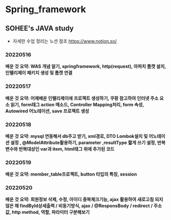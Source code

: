 # Spring_framework
## SOHEE's JAVA study
- 자세한 수업 정리는 노션 참조
https://www.notion.so/

### 20220516
**배운 것 요약: WAS 개념 알기, springframework, http(request), 아파치 톰캣 설치, 인텔리제이 패키지 생성 및 톰캣 연결**
### 20220517
**배운 것 요약: 어제배운 인텔리제이에 프로젝트 생성하기, 쿠팡 참고하여 인터넷 주소 요소 읽기, form태그 action 메소드, Controller Mapping처리, form 속성, Autowired 어노테이션, save 프로젝트 생성**
### 20220518
**배운 것 요약: mysql 연동해서 db주고 받기, xml경로, DTO Lombok설치 및 어노테이션 설정 , @ModelAttribute활용하기, parameter ,resultType 짧게 쓰기 설정, 반복 변수와 반복대상인 var과 item, html태그 위에 추가된 코드**
### 20220519
**배운 것 요약: member_table프로젝트, button 타입의 특징, session**
### 20220520
**배운 것 요약: 회원정보 삭제, 수정, 아이디 중복체크기능, ajax 활용하여 새로고침 되지 않은 채 findById상세출력 / 비동기방식, ajax / @ResponsBody / redirect / 주소값, http method, 역할, 파라미터 구분해보기**
